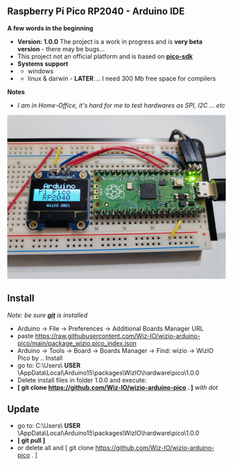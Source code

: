 ## Raspberry Pi Pico RP2040 - Arduino IDE

**A few words in the beginning**
* **Version: 1.0.0** The project is a work in progress and is **very beta version** - there may be bugs...
* This project not an official platform and is based on [**pico-sdk**](https://github.com/raspberrypi/pico-sdk)
* **Systems support**
* * windows
* * linux & darwin - **LATER** ... I need 300 Mb free space for compilers

**Notes**
* _I am in Home-Office, it's hard for me to test hardwares as SPI, I2C ... etc_

![pico](https://raw.githubusercontent.com/Wiz-IO/LIB/master/pico/a1.jpg)

## Install
_Note: be sure [**git**](https://git-scm.com/downloads) is installed_
* Arduino -> File -> Preferences -> Additional Boards Manager URL
* paste https://raw.githubusercontent.com/Wiz-IO/wizio-arduino-pico/main/package_wizio.pico_index.json
* Arduino -> Tools -> Board -> Boards Manager -> Find: wizio -> WizIO Pico by .. Install
* go to: C:\Users\ **USER** \AppData\Local\Arduino15\packages\WizIO\hardware\pico\1.0.0
* Delete install files in folder 1.0.0 and execute:
* **[ git clone https://github.com/Wiz-IO/wizio-arduino-pico . ]** _with dot_

## Update
* go to: C:\Users\ **USER** \AppData\Local\Arduino15\packages\WizIO\hardware\pico\1.0.0
* **[ git pull ]**
* or delete all and [ git clone https://github.com/Wiz-IO/wizio-arduino-pico . ]


